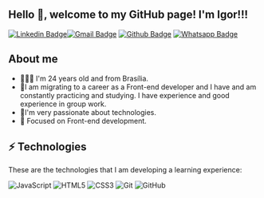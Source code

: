 <h2>
  Hello 🙋, welcome to my GitHub page! I'm Igor!!!
</h2>

[![Linkedin Badge](https://img.shields.io/badge/-LinkedIn-blue?style=flat-square&logo=Linkedin&logoColor=white&link=https://www.linkedin.com/in/igudev/)](https://www.linkedin.com/in/igudev/)[![Gmail Badge](https://img.shields.io/badge/-Gmail-%23E4405F?style=flat-square&logo=Gmail&logoColor=white&link=igor.mcontato@gmail.com)](igor.mcontato@gmail.com) [![Github Badge](https://img.shields.io/badge/-Github-000?style=flat-square&&logo=Github&logoColor=white&link=https://github.com/igumdev)](https://github.com/igumdev) [![Whatsapp Badge](https://img.shields.io/badge/-Whatsapp-4CA143?style=flat-square&logo=whatsapp&logoColor=white&link=https://api.whatsapp.com/send?phone=5561994245361&text=Olá!😄)](https://api.whatsapp.com/send?phone=5561994245361text=Olá!😄)


## About me

- 🙎🏻‍♀️ I'm 24 years old and from Brasília.
- 🌱I am migrating to a career as a Front-end developer and I have and am constantly practicing and studying.
I have experience and good experience in group work.
- 💜I'm very passionate about technologies.
- 🎯 Focused on Front-end development.
 
## ⚡ Technologies

These are the technologies that I am developing a learning experience:
                                             
![JavaScript](https://img.shields.io/badge/-JavaScript-black?style=flat-square&logo=javascript)
![HTML5](https://img.shields.io/badge/-HTML5-E34F26?style=flat-square&logo=html5&logoColor=white)
![CSS3](https://img.shields.io/badge/-CSS3-1572B6?style=flat-square&logo=css3)
![Git](https://img.shields.io/badge/-Git-black?style=flat-square&logo=git)
![GitHub](https://img.shields.io/badge/-GitHub-181717?style=flat-square&logo=github)


